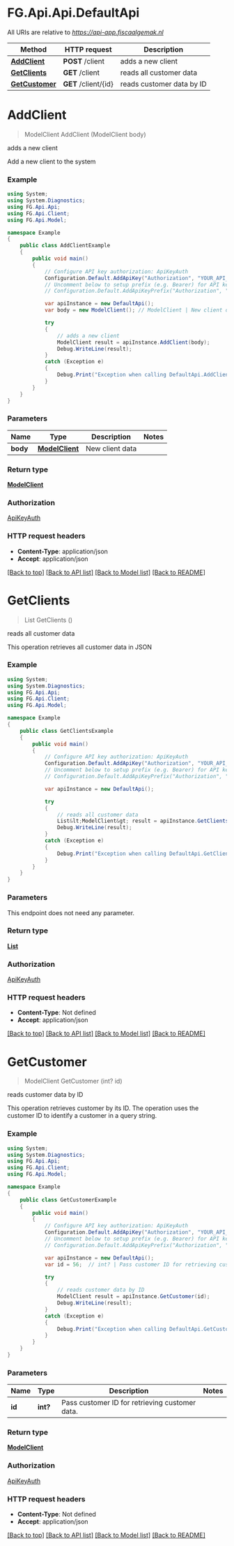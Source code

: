 # FG.Api.Api.DefaultApi

All URIs are relative to *https://api-app.fiscaalgemak.nl*

Method | HTTP request | Description
------------- | ------------- | -------------
[**AddClient**](DefaultApi.md#addclient) | **POST** /client | adds a new client
[**GetClients**](DefaultApi.md#getclients) | **GET** /client | reads all customer data
[**GetCustomer**](DefaultApi.md#getcustomer) | **GET** /client/{id} | reads customer data by ID

<a name="addclient"></a>
# **AddClient**
> ModelClient AddClient (ModelClient body)

adds a new client

Add a new client to the system

### Example
```csharp
using System;
using System.Diagnostics;
using FG.Api.Api;
using FG.Api.Client;
using FG.Api.Model;

namespace Example
{
    public class AddClientExample
    {
        public void main()
        {
            // Configure API key authorization: ApiKeyAuth
            Configuration.Default.AddApiKey("Authorization", "YOUR_API_KEY");
            // Uncomment below to setup prefix (e.g. Bearer) for API key, if needed
            // Configuration.Default.AddApiKeyPrefix("Authorization", "Bearer");

            var apiInstance = new DefaultApi();
            var body = new ModelClient(); // ModelClient | New client data

            try
            {
                // adds a new client
                ModelClient result = apiInstance.AddClient(body);
                Debug.WriteLine(result);
            }
            catch (Exception e)
            {
                Debug.Print("Exception when calling DefaultApi.AddClient: " + e.Message );
            }
        }
    }
}
```

### Parameters

Name | Type | Description  | Notes
------------- | ------------- | ------------- | -------------
 **body** | [**ModelClient**](ModelClient.md)| New client data | 

### Return type

[**ModelClient**](ModelClient.md)

### Authorization

[ApiKeyAuth](../README.md#ApiKeyAuth)

### HTTP request headers

 - **Content-Type**: application/json
 - **Accept**: application/json

[[Back to top]](#) [[Back to API list]](../README.md#documentation-for-api-endpoints) [[Back to Model list]](../README.md#documentation-for-models) [[Back to README]](../README.md)
<a name="getclients"></a>
# **GetClients**
> List<ModelClient> GetClients ()

reads all customer data

This operation retrieves all customer data in JSON

### Example
```csharp
using System;
using System.Diagnostics;
using FG.Api.Api;
using FG.Api.Client;
using FG.Api.Model;

namespace Example
{
    public class GetClientsExample
    {
        public void main()
        {
            // Configure API key authorization: ApiKeyAuth
            Configuration.Default.AddApiKey("Authorization", "YOUR_API_KEY");
            // Uncomment below to setup prefix (e.g. Bearer) for API key, if needed
            // Configuration.Default.AddApiKeyPrefix("Authorization", "Bearer");

            var apiInstance = new DefaultApi();

            try
            {
                // reads all customer data
                List&lt;ModelClient&gt; result = apiInstance.GetClients();
                Debug.WriteLine(result);
            }
            catch (Exception e)
            {
                Debug.Print("Exception when calling DefaultApi.GetClients: " + e.Message );
            }
        }
    }
}
```

### Parameters
This endpoint does not need any parameter.

### Return type

[**List<ModelClient>**](ModelClient.md)

### Authorization

[ApiKeyAuth](../README.md#ApiKeyAuth)

### HTTP request headers

 - **Content-Type**: Not defined
 - **Accept**: application/json

[[Back to top]](#) [[Back to API list]](../README.md#documentation-for-api-endpoints) [[Back to Model list]](../README.md#documentation-for-models) [[Back to README]](../README.md)
<a name="getcustomer"></a>
# **GetCustomer**
> ModelClient GetCustomer (int? id)

reads customer data by ID

This operation retrieves customer by its ID. The operation uses the customer ID to identify a customer in a query string.

### Example
```csharp
using System;
using System.Diagnostics;
using FG.Api.Api;
using FG.Api.Client;
using FG.Api.Model;

namespace Example
{
    public class GetCustomerExample
    {
        public void main()
        {
            // Configure API key authorization: ApiKeyAuth
            Configuration.Default.AddApiKey("Authorization", "YOUR_API_KEY");
            // Uncomment below to setup prefix (e.g. Bearer) for API key, if needed
            // Configuration.Default.AddApiKeyPrefix("Authorization", "Bearer");

            var apiInstance = new DefaultApi();
            var id = 56;  // int? | Pass customer ID for retrieving customer data.

            try
            {
                // reads customer data by ID
                ModelClient result = apiInstance.GetCustomer(id);
                Debug.WriteLine(result);
            }
            catch (Exception e)
            {
                Debug.Print("Exception when calling DefaultApi.GetCustomer: " + e.Message );
            }
        }
    }
}
```

### Parameters

Name | Type | Description  | Notes
------------- | ------------- | ------------- | -------------
 **id** | **int?**| Pass customer ID for retrieving customer data. | 

### Return type

[**ModelClient**](ModelClient.md)

### Authorization

[ApiKeyAuth](../README.md#ApiKeyAuth)

### HTTP request headers

 - **Content-Type**: Not defined
 - **Accept**: application/json

[[Back to top]](#) [[Back to API list]](../README.md#documentation-for-api-endpoints) [[Back to Model list]](../README.md#documentation-for-models) [[Back to README]](../README.md)
